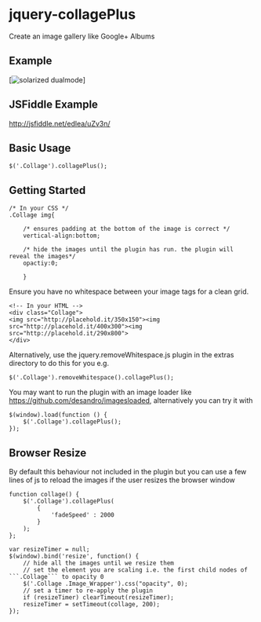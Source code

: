 jquery-collagePlus
==================

Create an image gallery like Google+ Albums


Example
-------
[![solarized dualmode](https://raw.github.com/ed-lea/jquery-collagePlus/master/support/images/0.2.0-preview.png)]


JSFiddle Example
----------------
http://jsfiddle.net/edlea/uZv3n/



Basic Usage
-----------


    $('.Collage').collagePlus();
    
    
    
Getting Started
---------------


    /* In your CSS */
    .Collage img{
    
        /* ensures padding at the bottom of the image is correct */
        vertical-align:bottom;
        
        /* hide the images until the plugin has run. the plugin will reveal the images*/
        opactiy:0;
        
        }
        

Ensure you have no whitespace between your image tags for a clean grid.

        
    <!-- In your HTML -->
    <div class="Collage">
    <img src="http://placehold.it/350x150"><img src="http://placehold.it/400x300"><img src="http://placehold.it/290x800">
    </div>
    
Alternatively, use the jquery.removeWhitespace.js plugin in the extras directory to do this for you e.g.

    $('.Collage').removeWhitespace().collagePlus();
    

You may want to run the plugin with an image loader like https://github.com/desandro/imagesloaded, alternatively you can try it with


    $(window).load(function () {
        $('.Collage').collagePlus();
    });


Browser Resize
--------------

By default this behaviour not included in the plugin but you can use a few lines of js to reload the images if the user resizes the browser window


    function collage() {
        $('.Collage').collagePlus(
            {
                'fadeSpeed' : 2000
            }
        );
    };
     
    var resizeTimer = null;
    $(window).bind('resize', function() {
        // hide all the images until we resize them
        // set the element you are scaling i.e. the first child nodes of ```.Collage``` to opacity 0
        $('.Collage .Image_Wrapper').css("opacity", 0);
        // set a timer to re-apply the plugin
        if (resizeTimer) clearTimeout(resizeTimer);
        resizeTimer = setTimeout(collage, 200);
    });


